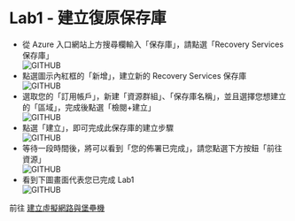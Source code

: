 # Lab1 - 建立復原保存庫

- 從 Azure 入口網站上方搜尋欄輸入「保存庫」，請點選「Recovery Services 保存庫」<br>
  ![GITHUB](https://github.com/BrianHsing/Azure-Migrate/blob/master/vmware-asr/images/recoveryservicevault-1.png "recoveryservicevault-1")<br>
- 點選圖示內紅框的「新增」，建立新的 Recovery Services 保存庫<br>
  ![GITHUB](https://github.com/BrianHsing/Azure-Migrate/blob/master/vmware-asr/images/recoveryservicevault-2.png "recoveryservicevault-2")<br>
- 選取您的「訂用帳戶」，新建「資源群組」、「保存庫名稱」，並且選擇您想建立的「區域」，完成後點選「檢閱+建立」<br>
  ![GITHUB](https://github.com/BrianHsing/Azure-Migrate/blob/master/vmware-asr/images/recoveryservicevault-3.png "recoveryservicevault-3")<br>
- 點選「建立」，即可完成此保存庫的建立步驟<br>
  ![GITHUB](https://github.com/BrianHsing/Azure-Migrate/blob/master/vmware-asr/images/recoveryservicevault-4.png "recoveryservicevault-4")<br>
- 等待一段時間後，將可以看到「您的佈署已完成」，請您點選下方按鈕「前往資源」<br>
  ![GITHUB](https://github.com/BrianHsing/Azure-Migrate/blob/master/vmware-asr/images/recoveryservicevault-5.png "recoveryservicevault-5")<br>
- 看到下圖畫面代表您已完成 Lab1<br>
  ![GITHUB](https://github.com/BrianHsing/Azure-Migrate/blob/master/vmware-asr/images/recoveryservicevault-6.png "recoveryservicevault-6")<br>

 前往 [建立虛擬網路與堡壘機](https://github.com/BrianHsing/Azure-Migrate/blob/master/vmware-asr/Lab2.md)<br>